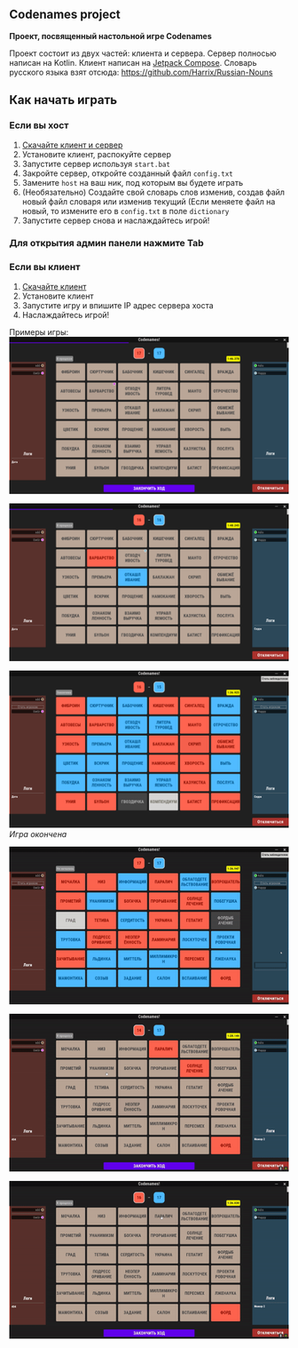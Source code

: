 ## Codenames project
**Проект, посвященный настольной игре Codenames**

Проект состоит из двух частей: клиента и сервера. Сервер полносью написан на Kotlin. Клиент написан на [Jetpack Compose](https://github.com/JetBrains/compose-multiplatform). Словарь русского языка взят отсюда: https://github.com/Harrix/Russian-Nouns

## Как начать играть
### Если вы хост
1. [Скачайте клиент и сервер](https://github.com/AdisAlagic/CodenamesProject/releases)
2. Установите клиент, распокуйте сервер
3. Запустите сервер используя `start.bat`
4. Закройте сервер, откройте созданный файл `config.txt`
5. Замените `host` на ваш ник, под которым вы будете играть
6. (Необязательно) Создайте свой словарь слов изменив, создав файл новый файл словаря или изменив текущий (Если меняете файл на новый, то измените его в `config.txt` в поле `dictionary`
7. Запустите сервер снова и наслаждайтесь игрой!

### **Для открытия админ панели нажмите Tab**

### Если вы клиент
1. [Скачайте клиент](https://github.com/AdisAlagic/CodenamesProject/releases)
2. Установите клиент
3. Запустите игру и впишите IP адрес сервера хоста
4. Наслаждайтесь игрой!

Примеры игры:
![Во время игры](/Screens/1.png)

![Во время игры](/Screens/2.png)

![Конец игры](/Screens/3.png)
*Игра окончена*

![Пример](/Screens/1.gif)

![Пример](/Screens/2.gif)

![Пример](/Screens/3.gif)
